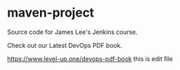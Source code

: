# maven-project
Source code for James Lee's Jenkins course.

Check out our Latest DevOps PDF book.

https://www.level-up.one/devops-pdf-book
this is edit file
